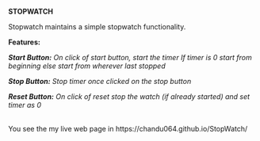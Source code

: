 <b>STOPWATCH</b><br>

Stopwatch maintains a simple stopwatch functionality.<br>

<b>Features:</b>

<i><b>Start Button:</b> On click of start button, start the timer If timer is 0 start from beginning else start from wherever last stopped</i>

<i><b>Stop Button:</b> Stop timer once clicked on the stop button</i>

<i><b>Reset Button:</b> On click of reset stop the watch (if already started) and set timer as 0</i>

<br>
You see the my live web page in https://chandu064.github.io/StopWatch/
